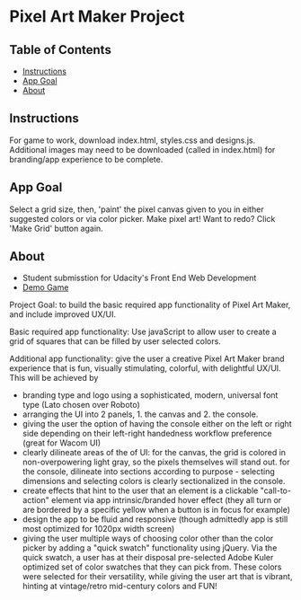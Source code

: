 # Pixel Art Maker Project

## Table of Contents

* [Instructions](#instructions)
* [App Goal](#goal)
* [About](#about)



## <a name="instructions"></a>Instructions
For game to work, download index.html, styles.css and designs.js. Additional images may need to be downloaded (called in index.html) for branding/app experience to be complete. 

## <a name="goal"></a>App Goal
Select a grid size, then, 'paint' the pixel canvas given to you in either suggested colors or via color picker. Make pixel art! Want to redo? Click 'Make Grid' button again. 

## <a name="about"></a>About
- Student submisstion for Udacity's Front End Web Development
- [Demo Game](http://www.lawrencegetubig.com/pixel/index.html)

Project Goal: to build the basic required app functionality of Pixel Art Maker, and include improved UX/UI.

Basic required app functionality: Use javaScript to allow user to create a grid of squares that can be filled by user selected colors.

Additional app functionality: give the user a creative Pixel Art Maker brand experience that is fun, visually stimulating, colorful, with delightful UX/UI. This will be achieved by
- branding type and logo using a sophisticated, modern, universal font type (Lato chosen over Roboto)
- arranging the UI into 2 panels, 1. the canvas and 2. the console.
- giving the user the option of having the console either on the left or right side depending on their left-right handedness workflow preference (great for Wacom UI)
- clearly dilineate areas of the of UI: for the canvas, the grid is colored in non-overpowering light gray, so the pixels themselves will stand out. for the console, dilineate into sections according to purpose - selecting dimensions and selecting colors is clearly sectionalized in the console.
- create effects that hint to the user that an element is a clickable "call-to-action" element via app intrinsic/branded hover effect (they all turn or are bordered by a specific yellow when a button is in focus for example)
- design the app to be fluid and responsive (though admittedly app is still most optimized for 1020px width screen)
- giving the user multiple ways of choosing color other than the color picker by adding a "quick swatch" functionality using jQuery. Via the quick swatch, a user has at their disposal pre-selected Adobe Kuler optimized set of color swatches that they can pick from. These colors were selected for their versatility, while giving the user art that is vibrant, hinting at vintage/retro mid-century colors and FUN!

